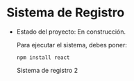 <h1>Sistema de Registro</h1>

- Estado del proyecto: En construcción.

  Para ejecutar el sistema, debes poner:
  
  ```npm install react```

  Sistema de registro 2
